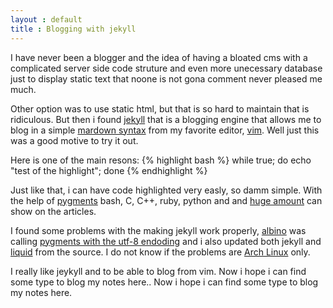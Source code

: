 ```yaml
---
layout : default
title : Blogging with jekyll
---
```


I have never been a blogger and the idea of having a bloated cms with a complicated server side code struture and even more unecessary database 
just to display static text that noone is not gona comment never pleased me much.

Other option was to use static html, but that is so hard to maintain that is ridiculous. But then i found 
[jekyll](http://jekyllrb.com/) that is a blogging engine that allows me to blog in a simple [mardown syntax](http://en.wikipedia.org/wiki/Markdown) 
from my favorite editor, [vim](http://www.vim.org/). Well just this was a good motive to try it out. 

Here is one of the main resons:
{% highlight bash %}
while true;
  do
    echo "test of the highlight";
  done
{% endhighlight %}

Just like that, i can have code highlighted very easly, so damm simple. With the help of [pygments](http://pygments.org/) bash, C, C++, ruby, python and
and [huge amount](http://pygments.org/languages/) can show on the articles.

I found some problems with the making jekyll work properly, [albino](https://github.com/github/albino) was calling 
[pygments with the utf-8 endoding](http://doswa.com/2011/07/19/jekyll-syntax-highlighting-with-pygments-on-arch-linux.html) and i also 
updated both jekyll and [liquid](http://liquidmarkup.org/) from the source. I do not know if the problems are [Arch Linux](http://www.archlinux.org/) only.

I really like jeykyll and to be able to blog from vim. Now i hope i can find some type to blog my notes here.. Now i hope i can find some type to blog my 
notes here.
